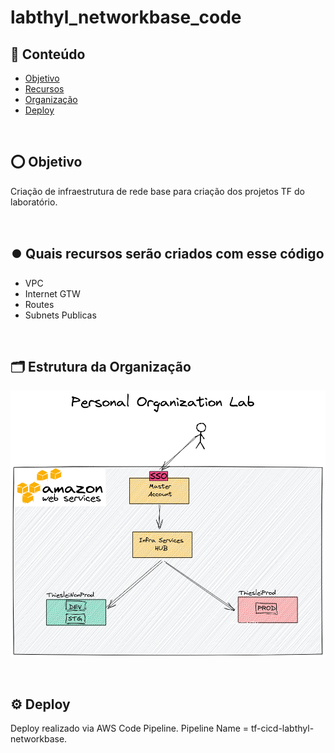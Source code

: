# labthyl_networkbase_code

## 📝 Conteúdo

- [Objetivo](#aboutit)
- [Recursos](#Resources)
- [Organização](#organization)
- [Deploy](#deploy)

<BR>

## ⭕️ Objetivo <a name = "aboutit"></a>
Criação de infraestrutura de rede base para criação dos projetos TF do laboratório.

<BR>

## ⏺️ Quais recursos serão criados com esse código <a name = "Resources"></a>
- VPC
- Internet GTW
- Routes
- Subnets Publicas

<BR>

## 🗂️ Estrutura da Organização <a name = "organization"></a>
![Alt text](img/organization.png?raw=true "Organization")

<BR>

## ⚙️ Deploy <a name = "deploy"></a>
Deploy realizado via AWS Code Pipeline. Pipeline Name = tf-cicd-labthyl-networkbase.

